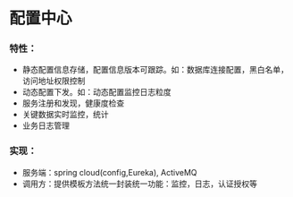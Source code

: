 # 配置中心

### 特性：
* 静态配置信息存储，配置信息版本可跟踪。如：数据库连接配置，黑白名单，访问地址权限控制
* 动态配置下发。如：动态配置监控日志粒度
* 服务注册和发现，健康度检查
* 关键数据实时监控，统计
* 业务日志管理

### 实现：   
* 服务端：spring cloud(config,Eureka), ActiveMQ
* 调用方：提供模板方法统一封装统一功能：监控，日志，认证授权等
